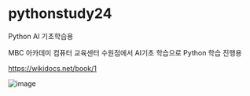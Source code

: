 # pythonstudy24
Python AI 기초학습용

MBC 아카데미 컴퓨터 교육센터 수원점에서 AI기초 학습으로 Python 학습 진행용

https://wikidocs.net/book/1

![image](https://github.com/user-attachments/assets/588a09e3-34d4-4332-8b7c-46e26cad4435)
